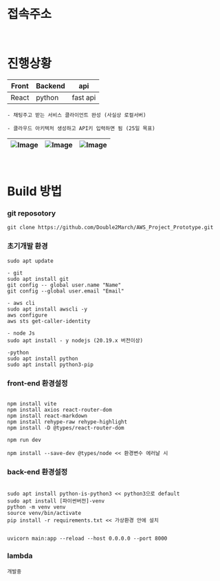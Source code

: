 # 접속주소


<br/>

# 진행상황
|Front|Backend|api|
|-|-|-|
|React|python|fast api|

```
- 채팅주고 받는 서비스 클라이언트 완성 (사실상 로컬서버)

- 클라우드 아키텍처 생성하고 API키 입력하면 됨 (25일 목표)
```

|![Image](https://github.com/user-attachments/assets/3aaf3bd6-0cca-4748-a38c-5c0731245c94)|![Image](https://github.com/user-attachments/assets/9784421b-82ae-431f-8f3a-6555d51a3707)|![Image](https://github.com/user-attachments/assets/59a2aea2-b6a6-4b25-a66a-fe618d241523)|
|-|-|-|

<br>

# Build 방법

### git reposotory
```
git clone https://github.com/Double2March/AWS_Project_Prototype.git
```

### 초기개발 환경
```
sudo apt update

- git
sudo apt install git
git config -- global user.name "Name"
git config --global user.email "Email"

- aws cli
sudo apt install awscli -y
aws configure
aws sts get-caller-identity

- node Js
sudo apt install - y nodejs (20.19.x 버전이상)

-python
sudo apt install python
sudo apt install python3-pip

```
### front-end 환경설정
```

npm install vite
npm install axios react-router-dom
npm install react-markdown
npm install rehype-raw rehype-highlight
npm install -D @types/react-router-dom

npm run dev

npm install --save-dev @types/node << 환경변수 에러날 시
```
### back-end 환경설정
```

sudo apt install python-is-python3 << python3으로 default
sudo apt install [파이썬버전]-venv
python -m venv venv
source venv/bin/activate
pip install -r requirements.txt << 가상환경 안에 설치


uvicorn main:app --reload --host 0.0.0.0 --port 8000
```
### lambda
```
개발중
```

